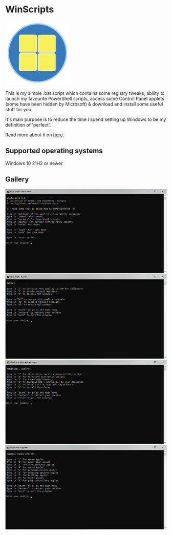 # WinScripts
<img src="https://github.com/mewostick/WinScripts/blob/main/images/WinScripts.png" width="200" height="200">

This is my simple .bat script which contains some registry tweaks, ability to launch my favourite PowerShell scripts, access some Control Panel applets (some have been hidden by Microsoft) & download and install some useful stuff for you.

It's main purpose is to reduce the time I spend setting up Windows to be my definition of 'perfect'.

Read more about it on <a href="https://catdomeow.xyz/blog/bat-attempt-winscripts" target="_blank">here</a>.

## Supported operating systems
Windows 10 21H2 or newer

## Gallery
<img src="https://github.com/mewostick/WinScripts/blob/main/gallery/start.png?raw=true">
<img src="https://github.com/mewostick/WinScripts/blob/main/gallery/tweaks.png?raw=true">
<img src="https://github.com/mewostick/WinScripts/blob/main/gallery/scripts.png?raw=true">
<img src="https://github.com/mewostick/WinScripts/blob/main/gallery/applets.png?raw=true">
